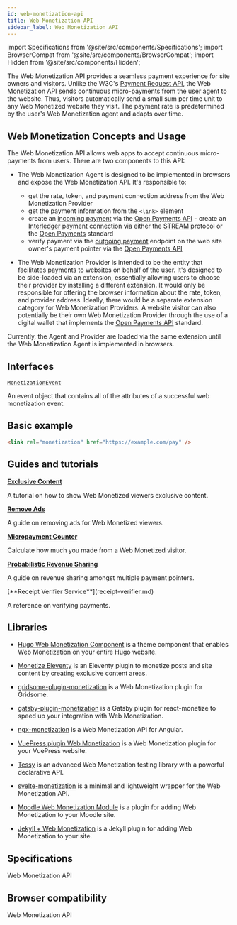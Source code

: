 ```yaml
---
id: web-monetization-api
title: Web Monetization API
sidebar_label: Web Monetization API
---
```


import Specifications from '@site/src/components/Specifications';
import BrowserCompat from '@site/src/components/BrowserCompat';
import Hidden from '@site/src/components/Hidden';

The Web Monetization API provides a seamless payment experience for site owners and visitors. Unlike the W3C's [Payment Request API](https://developer.mozilla.org/en-US/docs/Web/API/Payment_Request_API), the Web Monetization API sends continuous micro-payments from the user agent to the website. Thus, visitors automatically send a small sum per time unit to any Web Monetized website they visit. The payment rate is predetermined by the user's Web Monetization agent and adapts over time.

## Web Monetization Concepts and Usage

The Web Monetization API allows web apps to accept continuous micro-payments from users. There are two components to this API:

- The Web Monetization Agent is designed to be implemented in browsers and expose the Web Monetization API. It's responsible to:
  - get the rate, token, and payment connection address from the Web Monetization Provider
  - get the payment information from the `<link>` element
  - create an [incoming payment](https://docs.openpayments.guide/reference/create-incoming-payment) via the [Open Payments API](https://docs.openpayments.guide)
  <Hidden>- create an [Interledger](https://interledger.org/) payment connection via either the [STREAM](https://interledger.org/rfcs/0029-stream/) protocol or the [Open Payments](https://docs.openpayments.guide/) standard</Hidden>
  - verify payment via the [outgoing payment](https://docs.openpayments.guide/reference/create-outgoing-payment) endpoint on the web site owner's payment pointer via the [Open Payments API](https://docs.openpayments.guide)

- The Web Monetization Provider is intended to be the entity that facilitates payments to websites on behalf of the user. It's designed to be side-loaded via an extension, essentially allowing users to choose their provider by installing a different extension. It would only be responsible for offering the browser information about the rate, token, and provider address. Ideally, there would be a separate extension category for Web Monetization Providers.  A website visitor can also potentially be their own Web Monetization Provider through the use of a digital wallet that implements the [Open Payments API](https://openpayments.guide) standard.   

Currently, the Agent and Provider are loaded via the same extension until the Web Monetization Agent is implemented in browsers.


## Interfaces

[`MonetizationEvent`](monetization-event.md)

An event object that contains all of the attributes of a successful web monetization event.

## Basic example

```html
<link rel="monetization" href="https://example.com/pay" />
```

## Guides and tutorials

[**Exclusive Content**](exclusive-content.md)

A tutorial on how to show Web Monetized viewers exclusive content.

[**Remove Ads**](remove-ads.md)

A guide on removing ads for Web Monetized viewers.

[**Micropayment Counter**](counter.md)

Calculate how much you made from a Web Monetized visitor.

[**Probabilistic Revenue Sharing**](probabilistic-rev-sharing.md)

A guide on revenue sharing amongst multiple payment pointers.

<Hidden>
[**Receipt Verifier Service**](receipt-verifier.md)


A reference on verifying payments.


## Libraries

- [Hugo Web Monetization Component](https://github.com/sabineschaller/hugo-webmonetization-component) is a theme component that enables Web Monetization on your entire Hugo website.

- [Monetize Eleventy](https://github.com/DanCanetti/eleventy-plugin-monetization) is an Eleventy plugin to monetize posts and site content by creating exclusive content areas.

- [gridsome-plugin-monetization](https://github.com/Sergix/gridsome-plugin-monetization) is a Web Monetization plugin for Gridsome.

- [gatsby-plugin-monetization](https://github.com/mrmuhammadali/gatsby-plugin-monetization) is a Gatsby plugin for react-monetize to speed up your integration with Web Monetization.

- [ngx-monetization](https://github.com/CDDelta/ngx-monetization) is a Web Monetization API for Angular.

- [VuePress plugin Web Monetization](https://github.com/spekulatius/vuepress-plugin-web-monetization) is a Web Monetization plugin for your VuePress website.

- [Tessy](https://github.com/VladimirMikulic/tessy) is an advanced Web Monetization testing library with a powerful declarative API.

- [svelte-monetization](https://github.com/wobsoriano/svelte-monetization) is a minimal and lightweight wrapper for the Web Monetization API.

- [Moodle Web Monetization Module](https://github.com/andrewhancox/moodle-local_webmonetization) is a plugin for adding Web Monetization to your Moodle site.

- [Jekyll + Web Monetization](https://github.com/philnash/jekyll-web_monetization) is a Jekyll plugin for adding Web Monetization to your site.

</Hidden>

## Specifications

<Specifications>Web Monetization API</Specifications>

## Browser compatibility

<BrowserCompat data="webmonetization.json">Web Monetization API</BrowserCompat>
